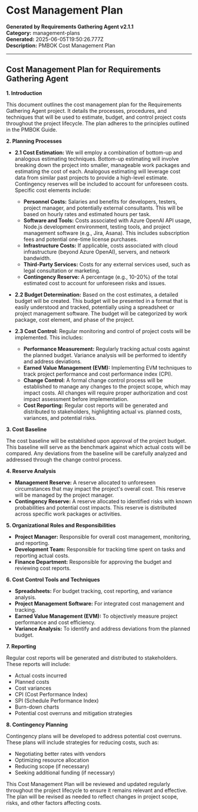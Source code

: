 # Cost Management Plan

**Generated by Requirements Gathering Agent v2.1.1**  
**Category:** management-plans  
**Generated:** 2025-06-05T19:50:26.777Z  
**Description:** PMBOK Cost Management Plan

---

## Cost Management Plan for Requirements Gathering Agent

**1. Introduction**

This document outlines the cost management plan for the Requirements Gathering Agent project.  It details the processes, procedures, and techniques that will be used to estimate, budget, and control project costs throughout the project lifecycle.  The plan adheres to the principles outlined in the PMBOK Guide.

**2. Planning Processes**

* **2.1 Cost Estimation:** We will employ a combination of bottom-up and analogous estimating techniques.  Bottom-up estimating will involve breaking down the project into smaller, manageable work packages and estimating the cost of each.  Analogous estimating will leverage cost data from similar past projects to provide a high-level estimate.  Contingency reserves will be included to account for unforeseen costs. Specific cost elements include:

    * **Personnel Costs:** Salaries and benefits for developers, testers, project manager, and potentially external consultants. This will be based on hourly rates and estimated hours per task.
    * **Software and Tools:** Costs associated with Azure OpenAI API usage, Node.js development environment, testing tools, and project management software (e.g., Jira, Asana). This includes subscription fees and potential one-time license purchases.
    * **Infrastructure Costs:**  If applicable, costs associated with cloud infrastructure (beyond Azure OpenAI), servers, and network bandwidth.
    * **Third-Party Services:** Costs for any external services used, such as legal consultation or marketing.
    * **Contingency Reserve:** A percentage (e.g., 10-20%) of the total estimated cost to account for unforeseen risks and issues.

* **2.2 Budget Determination:** Based on the cost estimates, a detailed budget will be created. This budget will be presented in a format that is easily understood and tracked, potentially using a spreadsheet or project management software.  The budget will be categorized by work package, cost element, and phase of the project.

* **2.3 Cost Control:**  Regular monitoring and control of project costs will be implemented. This includes:

    * **Performance Measurement:** Regularly tracking actual costs against the planned budget.  Variance analysis will be performed to identify and address deviations.
    * **Earned Value Management (EVM):**  Implementing EVM techniques to track project performance and cost performance index (CPI).
    * **Change Control:**  A formal change control process will be established to manage any changes to the project scope, which may impact costs.  All changes will require proper authorization and cost impact assessment before implementation.
    * **Cost Reporting:**  Regular cost reports will be generated and distributed to stakeholders, highlighting actual vs. planned costs, variances, and potential risks.

**3. Cost Baseline**

The cost baseline will be established upon approval of the project budget.  This baseline will serve as the benchmark against which actual costs will be compared.  Any deviations from the baseline will be carefully analyzed and addressed through the change control process.

**4. Reserve Analysis**

* **Management Reserve:** A reserve allocated to unforeseen circumstances that may impact the project's overall cost.  This reserve will be managed by the project manager.
* **Contingency Reserve:** A reserve allocated to identified risks with known probabilities and potential cost impacts.  This reserve is distributed across specific work packages or activities.

**5. Organizational Roles and Responsibilities**

* **Project Manager:** Responsible for overall cost management, monitoring, and reporting.
* **Development Team:** Responsible for tracking time spent on tasks and reporting actual costs.
* **Finance Department:**  Responsible for approving the budget and reviewing cost reports.


**6. Cost Control Tools and Techniques**

* **Spreadsheets:**  For budget tracking, cost reporting, and variance analysis.
* **Project Management Software:**  For integrated cost management and tracking.
* **Earned Value Management (EVM):** To objectively measure project performance and cost efficiency.
* **Variance Analysis:** To identify and address deviations from the planned budget.


**7. Reporting**

Regular cost reports will be generated and distributed to stakeholders. These reports will include:

* Actual costs incurred
* Planned costs
* Cost variances
* CPI (Cost Performance Index)
* SPI (Schedule Performance Index)
* Burn-down charts
* Potential cost overruns and mitigation strategies

**8. Contingency Planning**

Contingency plans will be developed to address potential cost overruns. These plans will include strategies for reducing costs, such as:

* Negotiating better rates with vendors
* Optimizing resource allocation
* Reducing scope (if necessary)
* Seeking additional funding (if necessary)


This Cost Management Plan will be reviewed and updated regularly throughout the project lifecycle to ensure it remains relevant and effective.  The plan will be revised as needed to reflect changes in project scope, risks, and other factors affecting costs.
